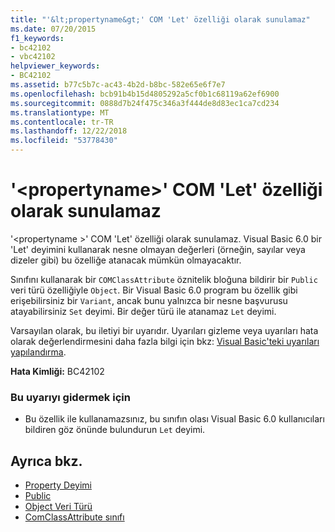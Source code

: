 ```yaml
---
title: "'&lt;propertyname&gt;' COM 'Let' özelliği olarak sunulamaz"
ms.date: 07/20/2015
f1_keywords:
- bc42102
- vbc42102
helpviewer_keywords:
- BC42102
ms.assetid: b77c5b7c-ac43-4b2d-b8bc-582e65e6f7e7
ms.openlocfilehash: bcb91b4b15d4805292a5cf0b1c68119a62ef6900
ms.sourcegitcommit: 0888d7b24f475c346a3f444de8d83ec1ca7cd234
ms.translationtype: MT
ms.contentlocale: tr-TR
ms.lasthandoff: 12/22/2018
ms.locfileid: "53778430"
---
```

# <a name="ltpropertynamegt-cannot-be-exposed-to-com-as-a-property-let"></a>'&lt;propertyname&gt;' COM 'Let' özelliği olarak sunulamaz
'\<propertyname >' COM 'Let' özelliği olarak sunulamaz. Visual Basic 6.0 bir 'Let' deyimini kullanarak nesne olmayan değerleri (örneğin, sayılar veya dizeler gibi) bu özelliğe atanacak mümkün olmayacaktır.  
  
 Sınıfını kullanarak bir `COMClassAttribute` öznitelik bloğuna bildirir bir `Public` veri türü özelliğiyle `Object`. Bir Visual Basic 6.0 program bu özellik gibi erişebilirsiniz bir `Variant`, ancak bunu yalnızca bir nesne başvurusu atayabilirsiniz `Set` deyimi. Bir değer türü ile atanamaz `Let` deyimi.  
  
 Varsayılan olarak, bu iletiyi bir uyarıdır. Uyarıları gizleme veya uyarıları hata olarak değerlendirmesini daha fazla bilgi için bkz: [Visual Basic'teki uyarıları yapılandırma](/visualstudio/ide/configuring-warnings-in-visual-basic).  
  
 **Hata Kimliği:** BC42102  
  
### <a name="to-address-this-warning"></a>Bu uyarıyı gidermek için  
  
-   Bu özellik ile kullanamazsınız, bu sınıfın olası Visual Basic 6.0 kullanıcıları bildiren göz önünde bulundurun `Let` deyimi.  
  
## <a name="see-also"></a>Ayrıca bkz.

- [Property Deyimi](../../visual-basic/language-reference/statements/property-statement.md)  
- [Public](../../visual-basic/language-reference/modifiers/public.md)  
- [Object Veri Türü](../../visual-basic/language-reference/data-types/object-data-type.md)  
- [ComClassAttribute sınıfı](xref:Microsoft.VisualBasic.ComClassAttribute)
